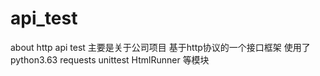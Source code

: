 # api_test
about http api test
主要是关于公司项目 基于http协议的一个接口框架
使用了python3.63  requests   unittest    HtmlRunner 等模块
